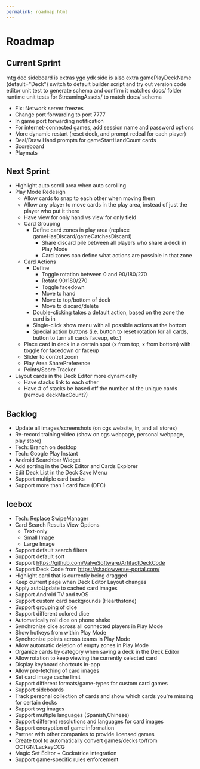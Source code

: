 ```yaml
---
permalink: roadmap.html
---
```


# Roadmap

## Current Sprint
mtg dec sideboard is extras
ygo ydk side is also extra
gamePlayDeckName (default="Deck")
switch to default builder script and try out version code
editor unit test to generate schema and confirm it matches docs/ folder
runtime unit tests for StreamingAssets/ to match docs/ schema
- Fix: Network server freezes
- Change port forwarding to port 7777
- In game port forwarding notification
- For internet-connected games, add session name and password options
- More dynamic restart (reset deck, and prompt redeal for each player)
- Deal/Draw Hand prompts for gameStartHandCount cards
- Scoreboard
- Playmats

## Next Sprint
- Highlight auto scroll area when auto scrolling
- Play Mode Redesign
  - Allow cards to snap to each other when moving them
  - Allow any player to move cards in the play area, instead of just the player who put it there
  - Have view for only hand vs view for only field
  - Card Grouping
    - Define card zones in play area (replace gameHasDiscard/gameCatchesDiscard)
      - Share discard pile between all players who share a deck in Play Mode
      - Card zones can define what actions are possible in that zone
  - Card Actions
    - Define
      - Toggle rotation between 0 and 90/180/270
      - Rotate 90/180/270
      - Toggle facedown
      - Move to hand
      - Move to top/bottom of deck
      - Move to discard/delete
    - Double-clicking takes a default action, based on the zone the card is in
    - Single-click show menu with all possible actions at the bottom
    - Special action buttons (i.e. button to reset rotation for all cards, button to turn all cards faceup, etc.)
  - Place card in deck in a certain spot (x from top, x from bottom) with toggle for facedown or faceup
  - Slider to control zoom
  - Play Area SharePreference
  - Points/Score Tracker
- Layout cards in the Deck Editor more dynamically
  - Have stacks link to each other
  - Have # of stacks be based off the number of the unique cards (remove deckMaxCount?)

## Backlog
- Update all images/screenshots (on cgs website, ln, and all stores)
- Re-record training video (show on cgs webpage, personal webpage, play store)
- Tech: Branch on desktop
- Tech: Google Play Instant
- Android Searchbar Widget
- Add sorting in the Deck Editor and Cards Explorer
- Edit Deck List in the Deck Save Menu
- Support multiple card backs
- Support more than 1 card face (DFC)

## Icebox
- Tech: Replace SwipeManager
- Card Search Results View Options
  - Text-only
  - Small Image
  - Large Image
- Support default search filters
- Support default sort
- Support https://github.com/ValveSoftware/ArtifactDeckCode
- Support Deck Code from https://shadowverse-portal.com/
- Highlight card that is currently being dragged
- Keep current page when Deck Editor Layout changes
- Apply autoUpdate to cached card images
- Support Android TV and tvOS
- Support custom card backgrounds (Hearthstone)
- Support grouping of dice
- Support different colored dice
- Automatically roll dice on phone shake
- Synchronize dice across all connected players in Play Mode
- Show hotkeys from within Play Mode
- Synchronize points across teams in Play Mode
- Allow automatic deletion of empty zones in Play Mode
- Organize cards by category when saving a deck in the Deck Editor
- Allow rotation to keep viewing the currently selected card
- Display keyboard shortcuts in-app
- Allow pre-fetching of card images
- Set card image cache limit
- Support different formats/game-types for custom card games
- Support sideboards
- Track personal collection of cards and show which cards you're missing for certain decks
- Support svg images
- Support multiple languages (Spanish,Chinese)
- Support different resolutions and languages for card images
- Support encryption of game information
- Partner with other companies to provide licensed games
- Create tool to automatically convert games/decks to/from OCTGN/LackeyCCG
- Magic Set Editor + Cockatrice integration
- Support game-specific rules enforcement

